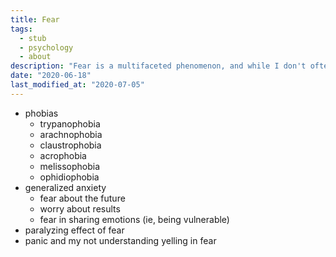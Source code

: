 ```yaml
---
title: Fear
tags:
  - stub
  - psychology
  - about
description: "Fear is a multifaceted phenomenon, and while I don't often experience it, when I do, it rarely manifests as panic or paralysis."
date: "2020-06-18"
last_modified_at: "2020-07-05"
---
```


* phobias
  * trypanophobia
  * arachnophobia
  * claustrophobia
  * acrophobia
  * melissophobia
  * ophidiophobia
* generalized anxiety
  * fear about the future
  * worry about results
  * fear in sharing emotions (ie, being vulnerable)
* paralyzing effect of fear
* panic and my not understanding yelling in fear
